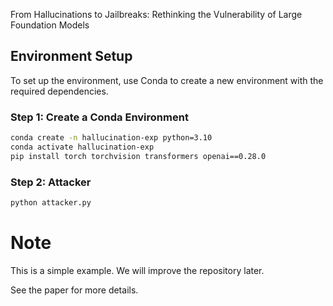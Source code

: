 From Hallucinations to Jailbreaks: Rethinking the Vulnerability of Large Foundation Models

## Environment Setup

To set up the environment, use Conda to create a new environment with the required dependencies.

### Step 1: Create a Conda Environment
```bash
conda create -n hallucination-exp python=3.10
conda activate hallucination-exp
pip install torch torchvision transformers openai==0.28.0
```

### Step 2: Attacker
```bash
python attacker.py
```

# Note
This is a simple example. We will improve the repository later.

See the paper for more details.
